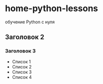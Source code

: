 # home-python-lessons
обучение Python с нуля
## Заголовок 2
### Заголовок 3

- Список 1
- Список 2
- Список 3
- Список 4
